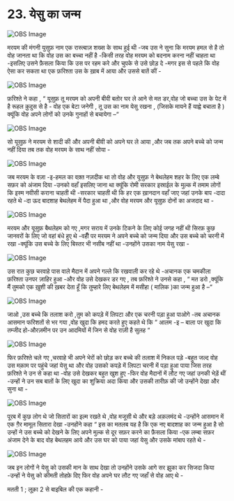 # 23. येसु का जन्म       

![OBS Image](https://cdn.door43.org/obs/jpg/360px/obs-en-23-01.jpg)

मरयम की मंगनी  युसुफ़ नाम एक रास्त्बाज़ शख्स के साथ हुई थी -जब उस ने सुना कि मरयम हमल से है तो वोह जानता था कि वोह उस का बच्चा नहीं है -किसी तरह वोह  मरयम  को बदनाम करना नहीं चाहता था -इसलिए उसने फ़ैसला किया कि  उस पर रहम करे  और चुपके से उसे  छोड़ दे -मगर इस से पहले कि वोह ऐसा कर सकता था एक फ़रिश्ता उस के ख़ाब में आया और उससे बातें कीं -   

![OBS Image](https://cdn.door43.org/obs/jpg/360px/obs-en-23-02.jpg)

फ़रिश्ते ने कहा , “ यूसुफ़ तू मरयम  को अपनी बीवी बतोर घर ले आने से मत डर,वोह जो बच्चा उस के पेट में है रूहल क़ुदुस से है - वोह एक बेटा जनेगी , तू उस का नाम येसु रखना , (जिसके मायने हैं याह्वे बचाता है ) क्यूंकि वोह अपने लोगों को उनके गुनाहों से बचायेगा –“    

![OBS Image](https://cdn.door43.org/obs/jpg/360px/obs-en-23-03.jpg)

सो यूसुफ़ ने मरयम से शादी की और अपनी बीवी को अपने घर ले आया ,और जब तक अपने बच्चे को जन्म नहीं दिया तब तक वोह मरयम के साथ नहीं सोया -

![OBS Image](https://cdn.door43.org/obs/jpg/360px/obs-en-23-04.jpg)

जब मरयम के वज़ा -इ-हमल का वक़्त नज़दीक था तो वोह और यूसुफ़ ने बेथलेहम शहर के लिए एक लम्बे सफ़र को अंजाम दिया -उनको वहाँ इसलिए जाना था क्यूंकि रोमी सरकार इस्राईल के मुल्क में तमाम लोगों कि इस्म नवीसी कराना चाहती थी -सरकार चाहती थी कि हर एक ख़ानदान वहाँ जाए जहां उनके बाप -दादा रहते थे -दा ऊद बादशाह बेथलेहम में पैदा हुआ था ,और वोह मरयम और यूसुफ़ दोनों का अजदाद था -

![OBS Image](https://cdn.door43.org/obs/jpg/360px/obs-en-23-05.jpg)

मरयम और यूसुफ़ बैथलेहम को गए ,मगर सराय  में उनके  टिकने के लिए  कोई जगह नहीं थी  सिरफ़ कुछ जानवरों के लिए जो वहां बंधे  हुए थे -वहीँ पर मरयम ने अपने बच्चे को जन्म दिया और  उस बच्चे को चरनी में रखा -क्यूंकि उस बच्चे के लिए बिस्तर भी नसीब नहीं था -उनहोंने उसका नाम येसु रखा -

![OBS Image](https://cdn.door43.org/obs/jpg/360px/obs-en-23-06.jpg)

उस रात कुछ चरवाहे  पास वाले मैदान में अपने गल्ले कि रखवाली कर रहे थे -अचानक एक चमकीला फ़रिश्ता उनपर ज़ाहिर हुआ -और वोह उसे देखकर डर गए , तब फ़रिश्ते ने उनसे कहा , “ मत डरो ,क्यूंकि मैं तुमको एक ख़ुशी की ख़बर देता हूँ कि तुम्हारे लिए बेथलेहम में मसीहा ( मालिक )का जन्म हुआ है –“

![OBS Image](https://cdn.door43.org/obs/jpg/360px/obs-en-23-07.jpg)

जाओ ,उस बच्चे कि तलाश करो ,तुम को कपड़े में लिपटा और एक चरनी पड़ा हुआ पाओगे -तब अचानक आसमान फरिशतों से भर गया ,वोह खुदा कि हमद करते हुए कहते थे कि ” आलम -इ – बाला पर खुदा कि तम्जीद हो-औरज़मीन पर उन आदमियों में जिन से वोह राज़ी है सुलह “  

![OBS Image](https://cdn.door43.org/obs/jpg/360px/obs-en-23-08.jpg)

फिर फ़रिश्ते चले गए ,चरवाहे भी अपने भेरों को छोड़ कर बच्चे की तलाश में निकल पड़े -बहुत जल्द वोह उस मक़ाम पर पहुंचे जहां येसु था और वोह उसको कपड़े में लिपटा चरनी में पड़ा हुआ पाया जिस तरह फ़रिश्ते ने उन से कहा था -वोह उसे देखकर बहुत खुश हुए -फिर वोह मैदानों में लौट गए जहां उनकी भेड़ें थीं -उन्हों ने उन सब बातों के लिए खुदा का शुक्रिया अदा किया और उसकी तारीफ़ की जो उन्होंने देखा और सुना था -

![OBS Image](https://cdn.door43.org/obs/jpg/360px/obs-en-23-09.jpg)

पूरब में कुछ लोग थे जो सितारों का इल्म रखते थे ,वोह मजूसी थे और बड़े अक़लमंद थे -उन्होंने आसमान में एक ग़ैर मामूल सितारा देखा -उनहोंने कहा “ इस का मतलब यह है कि एक नए बादशाह का जन्म हुआ है सो उन्हों ने उस बच्चे को देखने के लिए अपने मुल्क से दूर सफ़र करने का फ़ैसला किया -एक लम्बा सफ़र अंजाम देने के बाद वोह बेथलहम आये और उस घर को पाया जहां येसु और उसके मांबाप रहते थे -

![OBS Image](https://cdn.door43.org/obs/jpg/360px/obs-en-23-10.jpg)

जब इन लोगों ने येसु को उसकी मान के साथ देखा तो उनहोंने उसके आगे सर झुका कर सिजदा किया -उन्हों ने येसु को कीमती तोहफ़े दिए  फिर वोह अपने घर लौट गए जहाँ से वोह आए थे -

मतती 1 ; लूक़ा  2 से बाइबिल की  एक कहानी -

